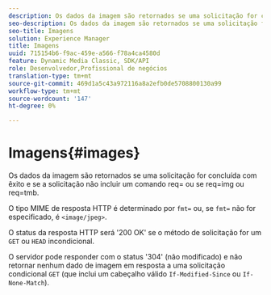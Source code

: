 ```yaml
---
description: Os dados da imagem são retornados se uma solicitação for concluída com êxito e se a solicitação não incluir um comando req= ou se req=img ou req=tmb.
seo-description: Os dados da imagem são retornados se uma solicitação for concluída com êxito e se a solicitação não incluir um comando req= ou se req=img ou req=tmb.
seo-title: Imagens
solution: Experience Manager
title: Imagens
uuid: 715154b6-f9ac-459e-a566-f78a4ca4580d
feature: Dynamic Media Classic, SDK/API
role: Desenvolvedor,Profissional de negócios
translation-type: tm+mt
source-git-commit: 469d1a5c43a972116a8a2efb0de5708800130a99
workflow-type: tm+mt
source-wordcount: '147'
ht-degree: 0%

---
```



# Imagens{#images}

Os dados da imagem são retornados se uma solicitação for concluída com êxito e se a solicitação não incluir um comando req= ou se req=img ou req=tmb.

O tipo MIME de resposta HTTP é determinado por `fmt=` ou, se `fmt=` não for especificado, é `<image/jpeg>`.

O status da resposta HTTP será &#39;200 OK&#39; se o método de solicitação for um `GET` ou `HEAD` incondicional.

O servidor pode responder com o status &#39;304&#39; (não modificado) e não retornar nenhum dado de imagem em resposta a uma solicitação condicional `GET` (que inclui um cabeçalho válido `If-Modified-Since` ou `If-None-Match`).
